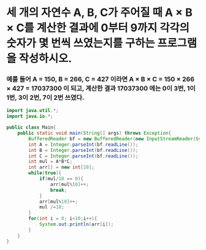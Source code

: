 # 세 개의 자연수 A, B, C가 주어질 때 A × B × C를 계산한 결과에 0부터 9까지 각각의 숫자가 몇 번씩 쓰였는지를 구하는 프로그램을 작성하시오.

### 예를 들어 A = 150, B = 266, C = 427 이라면 A × B × C = 150 × 266 × 427 = 17037300 이 되고, 계산한 결과 17037300 에는 0이 3번, 1이 1번, 3이 2번, 7이 2번 쓰였다.

```java
import java.util.*;
import java.io.*;

public class Main{
    public static void main(String[] args) throws Exception{
        BufferedReader bf = new BufferedReader(new InputStreamReader(System.in));
        int A = Integer.parseInt(bf.readLine());
        int B = Integer.parseInt(bf.readLine());
        int C = Integer.parseInt(bf.readLine());
        int mul = A*B*C;
        int arr[] = new int[10];
        while(true){
            if(mul/10 == 0){
                arr[mul%10]++;
                break;
            }
            arr[mul%10]++;
            mul /=10;
        }
        for(int i = 0; i<10;i++){
            System.out.println(arr[i]);
        }
    }
}
```